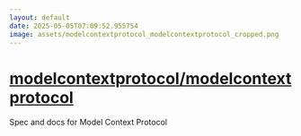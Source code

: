 ```yaml
---
layout: default
date: 2025-05-05T07:09:52.955754
image: assets/modelcontextprotocol_modelcontextprotocol_cropped.png
---
```


# [modelcontextprotocol/modelcontextprotocol](https://github.com/modelcontextprotocol/modelcontextprotocol)

Spec and docs for Model Context Protocol
